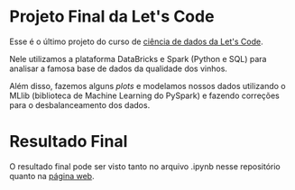# Projeto Final da Let's Code

Esse é o último projeto do curso de [ciência de dados da Let's Code](https://letscode.com.br/python-e-dados). 

Nele utilizamos a plataforma DataBricks e Spark (Python e SQL) para analisar a famosa base de dados da qualidade dos vinhos. 

Além disso, fazemos alguns _plots_ e modelamos nossos dados utilizando o MLlib (biblioteca de Machine Learning do PySpark) e fazendo correções para o desbalanceamento dos dados.

# Resultado Final

O resultado final pode ser visto tanto no arquivo .ipynb nesse repositório quanto na [página web](https://projetofinallestcode.netlify.app/).
